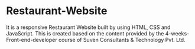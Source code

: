 # Restaurant-Website
It is a responsive Restaurant Website built by using HTML, CSS and JavaScript. This is created based on the content provided by the 4-weeks-Front-end-developer course of Suven Consultants &amp; Technology Pvt. Ltd.
